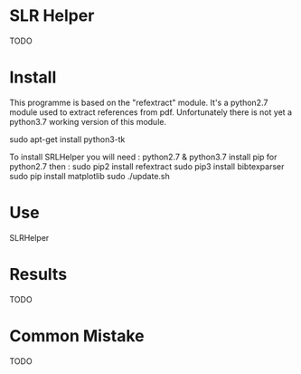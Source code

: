 # SLR Helper
TODO

# Install
This programme is based on the "refextract" module. It's a python2.7 module used to extract references from pdf.
Unfortunately there is not yet a python3.7 working version of this module.

sudo apt-get install python3-tk

To install SRLHelper you will need : python2.7 & python3.7
install pip for python2.7
then : 
sudo pip2 install refextract
sudo pip3 install bibtexparser
sudo pip install matplotlib
sudo ./update.sh 
# Use
SLRHelper 
# Results
TODO
# Common Mistake
TODO
